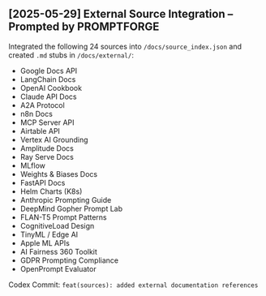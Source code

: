 ## [2025-05-29] External Source Integration – Prompted by PROMPTFORGE

Integrated the following 24 sources into `/docs/source_index.json` and created `.md` stubs in `/docs/external/`:

- Google Docs API
- LangChain Docs
- OpenAI Cookbook
- Claude API Docs
- A2A Protocol
- n8n Docs
- MCP Server API
- Airtable API
- Vertex AI Grounding
- Amplitude Docs
- Ray Serve Docs
- MLflow
- Weights & Biases Docs
- FastAPI Docs
- Helm Charts (K8s)
- Anthropic Prompting Guide
- DeepMind Gopher Prompt Lab
- FLAN-T5 Prompt Patterns
- CognitiveLoad Design
- TinyML / Edge AI
- Apple ML APIs
- AI Fairness 360 Toolkit
- GDPR Prompting Compliance
- OpenPrompt Evaluator

Codex Commit: `feat(sources): added external documentation references`
